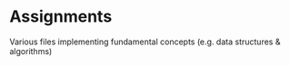 # Assignments
Various files implementing fundamental concepts (e.g. data structures &amp; algorithms)  
